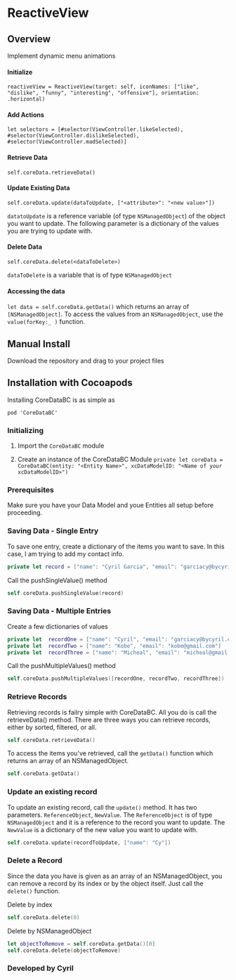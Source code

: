 # ReactiveView

## Overview
Implement dynamic menu animations

#### Initialize
`reactiveView = ReactiveView(target: self,
                                    iconNames: ["like", "dislike", "funny", "interesting", "offensive"],
                                    orientation: .horizontal)`
#### Add Actions
`let selectors = [#selector(ViewController.likeSelected),
				  #selector(ViewController.dislikeSelected),
                  #selector(ViewController.madSelected)]`

#### Retrieve Data
`self.coreData.retrieveData()`
#### Update Existing Data
`self.coreData.update(dataToUpdate, ["<attribute>": "<new value>"])` 

`datatoUpdate` is a reference variable (of type `NSManagedObject`) of the object you want to update. The following parameter is a dictionary of the values you are trying to update with.

#### Delete Data
`self.coreData.delete(<dataToDelete>)` 

`dataToDelete` is a variable that is of type `NSManagedObject`

#### Accessing the data
`let data = self.coreData.getData()` which returns an array of `[NSManagedObject]`. To access the values from an `NSManagedObject`, use the `value(forKey:_ )` function.


## Manual Install
Download the repository and drag to your project files



## Installation with Cocoapods
Installing CoreDataBC is as simple as
```
pod 'CoreDataBC'
```


### Initializing
1) Import the `CoreDataBC` module

2) Create an instance of the CoreDataBC Module
    `private let coreData = CoreDataBC(entity: "<Entity Name>", xcDataModelID: "<Name of your xcDataModelID>")`

### Prerequisites
Make sure you have your Data Model and youe Entities all setup before proceeding. 

### Saving Data - Single Entry
To save one entry, create a dictionary of the items you want to save. In this case, I am trying to add my contact info.

```swift
private let record = ["name": "Cyril Garcia", "email": "garciacy@bycyril.com"]
```

Call the pushSingleValue() method 

```swift
self.coreData.pushSingleValue(record)
```

### Saving Data - Multiple Entries
Create a few dictionaries of values

```swift
private let  recordOne = ["name": "Cyril", "email": "garciacy@bycyril.com"]
private let  recordTwo = ["name": "Kobe", "email": "kobe@gmail.com"]
private let  recordThree = ["name": "Micheal", "email": "micheal@gmail.com"]
```

Call the pushMultipleValues() method

```swift
self.coreData.pushMultipleValues([recordOne, recordTwo, recordThree])
```

### Retrieve Records
Retrieving records is failry simple with CoreDataBC. All you do is call the retrieveData() method. There are three ways you can retrieve records, either by sorted, filtered, or all.

```swift
self.coreData.retrieveData()
```

To access the items you've retrieved, call the ```getData()``` function which returns an array of an NSManagedObject.
```swift
self.coreData.getData()
```

### Update an existing record
To update an existing record, call the ```update()``` method. It has two parameters. `ReferenceObject`, `NewValue`.
The `ReferenceObject` is of type `NSManagedObject` and it is a reference to the record you want to update.
The `NewValue` is a dictionary of the new value you want to update with.

```swift
self.coreData.update(recordToUpdate, ["name": "Cy"])
```

### Delete a Record

Since the data you have is given as an array of an NSManagedObject, you can remove a record by its index or by the object itself. Just call the ```delete()``` function.

Delete by index
```swift
self.coreData.delete(0)
```

Delete by NSManagedObject
```swift
let objectToRemove = self.coreData.getData()[0]
self.coreData.delete(objectToRemove)
```

### Developed by Cyril

